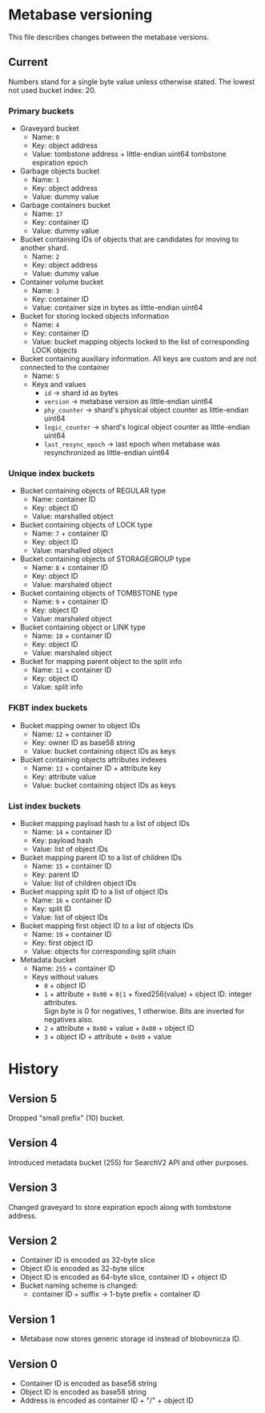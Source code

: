 # Metabase versioning

This file describes changes between the metabase versions.

## Current

Numbers stand for a single byte value unless otherwise stated.
The lowest not used bucket index: 20.

### Primary buckets
- Graveyard bucket
  - Name: `0`
  - Key: object address 
  - Value: tombstone address + little-endian uint64 tombstone expiration epoch
- Garbage objects bucket
  - Name: `1`
  - Key: object address
  - Value: dummy value
- Garbage containers bucket
  - Name: `17`
  - Key: container ID
  - Value: dummy value
- Bucket containing IDs of objects that are candidates for moving
   to another shard.
  - Name: `2`
  - Key: object address
  - Value: dummy value
- Container volume bucket
  - Name: `3`
  - Key: container ID
  - Value: container size in bytes as little-endian uint64
- Bucket for storing locked objects information
  - Name: `4` 
  - Key: container ID
  - Value: bucket mapping objects locked to the list of corresponding LOCK objects
- Bucket containing auxiliary information. All keys are custom and are not connected to the container
  - Name: `5`
  - Keys and values
    - `id` -> shard id as bytes
    - `version` -> metabase version as little-endian uint64
    - `phy_counter` -> shard's physical object counter as little-endian uint64
    - `logic_counter` -> shard's logical object counter as little-endian uint64
    - `last_resync_epoch` -> last epoch when metabase was resynchronized as little-endian uint64

### Unique index buckets
- Bucket containing objects of REGULAR type
  - Name: container ID
  - Key: object ID
  - Value: marshalled object
- Bucket containing objects of LOCK type
  - Name: `7` + container ID
  - Key: object ID
  - Value: marshalled object
- Bucket containing objects of STORAGEGROUP type
  - Name: `8` + container ID
  - Key: object ID
  - Value: marshaled object
- Bucket containing objects of TOMBSTONE type
  - Name: `9` + container ID
  - Key: object ID
  - Value: marshaled object
- Bucket containing object or LINK type
  - Name: `18` + container ID
  - Key: object ID
  - Value: marshaled object
- Bucket for mapping parent object to the split info
  - Name: `11` + container ID
  - Key: object ID
  - Value: split info

### FKBT index buckets
- Bucket mapping owner to object IDs
  - Name: `12` + container ID
  - Key: owner ID as base58 string
  - Value: bucket containing object IDs as keys
- Bucket containing objects attributes indexes
  - Name: `13` + container ID + attribute key
  - Key: attribute value
  - Value: bucket containing object IDs as keys

### List index buckets
- Bucket mapping payload hash to a list of object IDs
  - Name: `14` + container ID
  - Key: payload hash
  - Value: list of object IDs
- Bucket mapping parent ID to a list of children IDs
  - Name: `15` + container ID
  - Key: parent ID
  - Value: list of children object IDs
- Bucket mapping split ID to a list of object IDs
  - Name: `16` + container ID
  - Key: split ID
  - Value: list of object IDs
- Bucket mapping first object ID to a list of objects IDs
  - Name: `19` + container ID
  - Key: first object ID
  - Value: objects for corresponding split chain
- Metadata bucket
  - Name: `255` + container ID
  - Keys without values
    - `0` + object ID
    - `1` + attribute + `0x00` + `0|1` + fixed256(value) + object ID: integer attributes. \
      Sign byte is 0 for negatives, 1 otherwise. Bits are inverted for negatives also.
    - `2` + attribute + `0x00` + value + `0x00` + object ID
    - `3` + object ID + attribute + `0x00` + value

# History

## Version 5

Dropped "small prefix" (10) bucket.

## Version 4

Introduced metadata bucket (255) for SearchV2 API and other purposes.

## Version 3

Changed graveyard to store expiration epoch along with tombstone address.

## Version 2

- Container ID is encoded as 32-byte slice
- Object ID is encoded as 32-byte slice
- Object ID is encoded as 64-byte slice, container ID + object ID
- Bucket naming scheme is changed:
  - container ID + suffix -> 1-byte prefix + container ID

## Version 1

- Metabase now stores generic storage id instead of blobovnicza ID.

## Version 0

- Container ID is encoded as base58 string
- Object ID is encoded as base58 string
- Address is encoded as container ID + "/" + object ID
